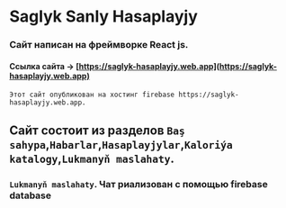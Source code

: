 # Saglyk Sanly Hasaplayjy
### Cайт написан на фреймворке React js.
#### Ссылка сайта -> [https://saglyk-hasaplayjy.web.app](https://saglyk-hasaplayjy.web.app)
```
Этот сайт опубликован на хостинг firebase https://saglyk-hasaplayjy.web.app.
```
## Сайт состоит из разделов `Baş sahypa`,`Habarlar`,`Hasaplayjylar`,`Kaloriýa katalogy`,`Lukmanyň maslahaty`.

### `Lukmanyň maslahaty`. Чат риализован с помощью firebase database